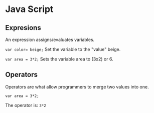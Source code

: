 # Java Script 

## Expresions

An expression assigns/evaluates variables.

`var color= beige;`
Set the variable to the "value" beige.

`var area = 3*2;`
Sets the variable area to (3x2) or 6.

## Operators

Operators are what allow programmers to merge two values into one.

`var area = 3*2;`

The operator is:
`3*2`





